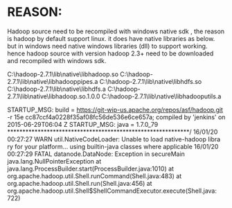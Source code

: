 
REASON:
=======
Hadoop source need to be recompiled with windows native sdk , the reason is hadoop
by default support linux. it does have native libraries as below. but in windows
need native windows libraries (dll) to support working. hence hadoop source
with version hadoop 2.3+ need to be downloaded and recompiled with windows sdk.


C:\hadoop-2.7.1\lib\native\libhadoop.so
C:\hadoop-2.7.1\lib\native\libhadooppipes.a
C:\hadoop-2.7.1\lib\native\libhdfs.so
C:\hadoop-2.7.1\lib\native\libhdfs.a
C:\hadoop-2.7.1\lib\native\libhadoop.so.1.0.0
C:\hadoop-2.7.1\lib\native\libhadooputils.a

STARTUP_MSG:   build = https://git-wip-us.apache.org/repos/asf/hadoop.git -r 15e
cc87ccf4a0228f35af08fc56de536e6ce657a; compiled by 'jenkins' on 2015-06-29T06:04
Z
STARTUP_MSG:   java = 1.7.0_79
************************************************************/
16/01/20 00:27:27 WARN util.NativeCodeLoader: Unable to load native-hadoop libra
ry for your platform... using builtin-java classes where applicable
16/01/20 00:27:29 FATAL datanode.DataNode: Exception in secureMain
java.lang.NullPointerException
        at java.lang.ProcessBuilder.start(ProcessBuilder.java:1010)
        at org.apache.hadoop.util.Shell.runCommand(Shell.java:483)
        at org.apache.hadoop.util.Shell.run(Shell.java:456)
        at org.apache.hadoop.util.Shell$ShellCommandExecutor.execute(Shell.java:
722)
